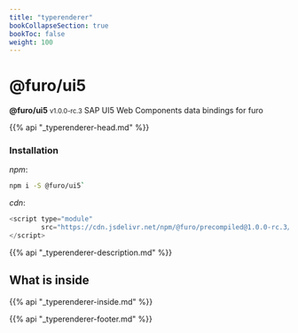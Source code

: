 ```yaml
---
title: "typerenderer"
bookCollapseSection: true
bookToc: false
weight: 100
---
```


# @furo/ui5
**@furo/ui5** <small>v1.0.0-rc.3</small>
SAP UI5 Web Components data bindings for furo

{{% api "_typerenderer-head.md" %}}

### Installation
*npm*:
```bash
npm i -S @furo/ui5`
```


*cdn*:
```js
<script type="module"
        src="https://cdn.jsdelivr.net/npm/@furo/precompiled@1.0.0-rc.3/dist/typerenderer.js">
</script>
```

{{% api "_typerenderer-description.md" %}}

## What is inside
{{% api "_typerenderer-inside.md" %}}

{{% api "_typerenderer-footer.md" %}}
